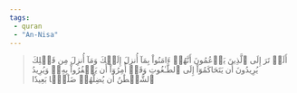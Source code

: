 ```yaml
---
tags: 
 - quran 
 - "An-Nisa"
---
```


> أَلَمۡ تَرَ إِلَى ٱلَّذِينَ يَزۡعُمُونَ أَنَّهُمۡ ءَامَنُواْ بِمَآ أُنزِلَ إِلَيۡكَ وَمَآ أُنزِلَ مِن قَبۡلِكَ يُرِيدُونَ أَن يَتَحَاكَمُوٓاْ إِلَى ٱلطَّـٰغُوتِ وَقَدۡ أُمِرُوٓاْ أَن يَكۡفُرُواْ بِهِۦۖ وَيُرِيدُ ٱلشَّيۡطَٰنُ أَن يُضِلَّهُمۡ ضَلَٰلَۢا بَعِيدٗا
